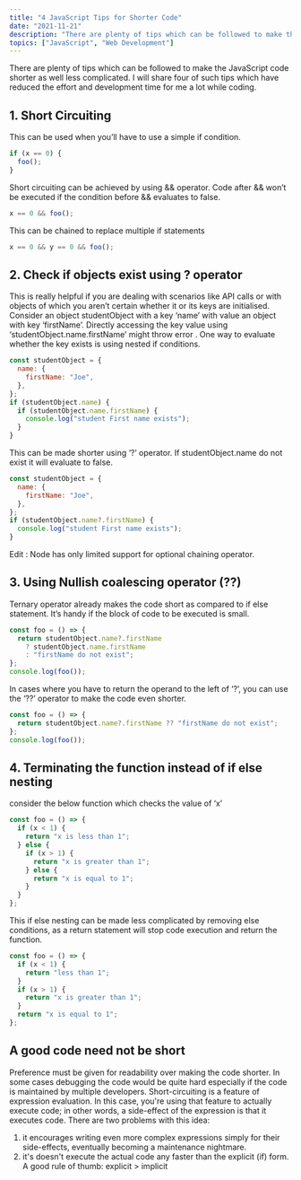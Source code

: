 ```yaml
---
title: "4 JavaScript Tips for Shorter Code"
date: "2021-11-21"
description: "There are plenty of tips which can be followed to make the JavaScript code shorter as well less complicated. I will share four of such tips which have reduced the effort and development time for me a lot while coding."
topics: ["JavaScript", "Web Development"]
---
```


There are plenty of tips which can be followed to make the JavaScript code shorter as well less complicated. I will share four of such tips which have reduced the effort and development time for me a lot while coding.

## 1. Short Circuiting

This can be used when you’ll have to use a simple if condition.

```js
if (x == 0) {
  foo();
}
```

Short circuiting can be achieved by using && operator. Code after && won’t be executed if the condition before && evaluates to false.

```js
x == 0 && foo();
```

This can be chained to replace multiple if statements

```js
x == 0 && y == 0 && foo();
```

## 2. Check if objects exist using ? operator

This is really helpful if you are dealing with scenarios like API calls or with objects of which you aren’t certain whether it or its keys are initialised.
Consider an object studentObject with a key ‘name’ with value an object with key ‘firstName’. Directly accessing the key value using ‘studentObject.name.firstName’ might throw error . One way to evaluate whether the key exists is using nested if conditions.

```js
const studentObject = {
  name: {
    firstName: "Joe",
  },
};
if (studentObject.name) {
  if (studentObject.name.firstName) {
    console.log("student First name exists");
  }
}
```

This can be made shorter using ‘?’ operator. If studentObject.name do not exist it will evaluate to false.

```js
const studentObject = {
  name: {
    firstName: "Joe",
  },
};
if (studentObject.name?.firstName) {
  console.log("student First name exists");
}
```

Edit : Node has only limited support for optional chaining operator.

## 3. Using Nullish coalescing operator (??)

Ternary operator already makes the code short as compared to if else statement. It’s handy if the block of code to be executed is small.

```js
const foo = () => {
  return studentObject.name?.firstName
    ? studentObject.name.firstName
    : "firstName do not exist";
};
console.log(foo());
```

In cases where you have to return the operand to the left of ‘?’, you can use the ‘??’ operator to make the code even shorter.

```js
const foo = () => {
  return studentObject.name?.firstName ?? "firstName do not exist";
};
console.log(foo());
```

## 4. Terminating the function instead of if else nesting

consider the below function which checks the value of ‘x’

```js
const foo = () => {
  if (x < 1) {
    return "x is less than 1";
  } else {
    if (x > 1) {
      return "x is greater than 1";
    } else {
      return "x is equal to 1";
    }
  }
};
```

This if else nesting can be made less complicated by removing else conditions, as a return statement will stop code execution and return the function.

```js
const foo = () => {
  if (x < 1) {
    return "less than 1";
  }
  if (x > 1) {
    return "x is greater than 1";
  }
  return "x is equal to 1";
};
```

## A good code need not be short

Preference must be given for readability over making the code shorter. In some cases debugging the code would be quite hard especially if the code is maintained by multiple developers.
Short-circuiting is a feature of expression evaluation. In this case, you're using that feature to actually execute code; in other words, a side-effect of the expression is that it executes code.
There are two problems with this idea:

1. it encourages writing even more complex expressions simply for their side-effects, eventually becoming a maintenance nightmare.
2. it's doesn't execute the actual code any faster than the explicit (if) form.
   A good rule of thumb: explicit > implicit
